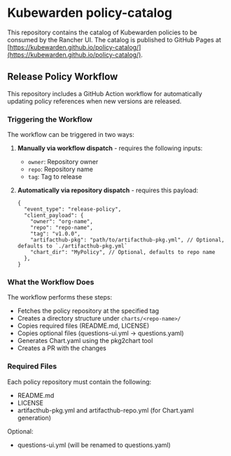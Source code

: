 # Kubewarden policy-catalog

This repository contains the catalog of Kubewarden policies to be consumed by the Rancher UI. The catalog is published to GitHub Pages at [https://kubewarden.github.io/policy-catalog/](https://kubewarden.github.io/policy-catalog/).

## Release Policy Workflow

This repository includes a GitHub Action workflow for automatically updating policy references when new versions are released.

### Triggering the Workflow

The workflow can be triggered in two ways:

1. **Manually via workflow dispatch** - requires the following inputs:

   - `owner`: Repository owner
   - `repo`: Repository name
   - `tag`: Tag to release

2. **Automatically via repository dispatch** - requires this payload:
   ```jsonc
   {
     "event_type": "release-policy",
     "client_payload": {
       "owner": "org-name",
       "repo": "repo-name",
       "tag": "v1.0.0",
       "artifacthub-pkg": "path/to/artifacthub-pkg.yml", // Optional, defaults to `./artifacthub-pkg.yml`
       "chart_dir": "MyPolicy", // Optional, defaults to repo name
     },
   }
   ```

### What the Workflow Does

The workflow performs these steps:

- Fetches the policy repository at the specified tag
- Creates a directory structure under `charts/<repo-name>/`
- Copies required files (README.md, LICENSE)
- Copies optional files (questions-ui.yml → questions.yaml)
- Generates Chart.yaml using the pkg2chart tool
- Creates a PR with the changes

### Required Files

Each policy repository must contain the following:

- README.md
- LICENSE
- artifacthub-pkg.yml and artifacthub-repo.yml (for Chart.yaml generation)

Optional:

- questions-ui.yml (will be renamed to questions.yaml)
